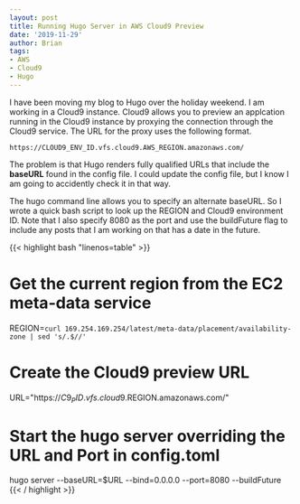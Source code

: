 ```yaml
---
layout: post
title: Running Hugo Server in AWS Cloud9 Preview
date: '2019-11-29'
author: Brian
tags: 
- AWS
- Cloud9
- Hugo
---
```


I have been moving my blog to Hugo over the holiday weekend. I am working in 
a Cloud9 instance. Cloud9 allows you to preview an applcation running in the 
Cloud9 instance by proxying the connection through the Cloud9 service. The URL
for the proxy uses the following format.

```
https://CLOUD9_ENV_ID.vfs.cloud9.AWS_REGION.amazonaws.com/
```

The problem is that Hugo renders fully qualified URLs that include the 
**baseURL** found in the config file. I could update the config file, but I
know I am going to accidently check it in that way. 

The hugo command line allows you to specify an alternate baseURL. So I wrote a 
quick bash script to look up the REGION and Cloud9 environment ID. Note that I 
also specify 8080 as the port and use the buildFuture flag to include any
posts that I am working on that has a date in the future. 


{{< highlight bash "linenos=table" >}}
# Get the current region from the EC2 meta-data service
REGION=`curl 169.254.169.254/latest/meta-data/placement/availability-zone | sed 's/.$//'`

# Create the Cloud9 preview URL
URL="https://$C9_PID.vfs.cloud9.$REGION.amazonaws.com/"

# Start the hugo server overriding the URL and Port in config.toml 
hugo server --baseURL=$URL --bind=0.0.0.0 --port=8080 --buildFuture
{{< / highlight >}}